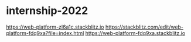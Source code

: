# internship-2022

https://web-platform-zl6a1c.stackblitz.io
https://stackblitz.com/edit/web-platform-fdq9xa?file=index.html
https://web-platform-fdq9xa.stackblitz.io





